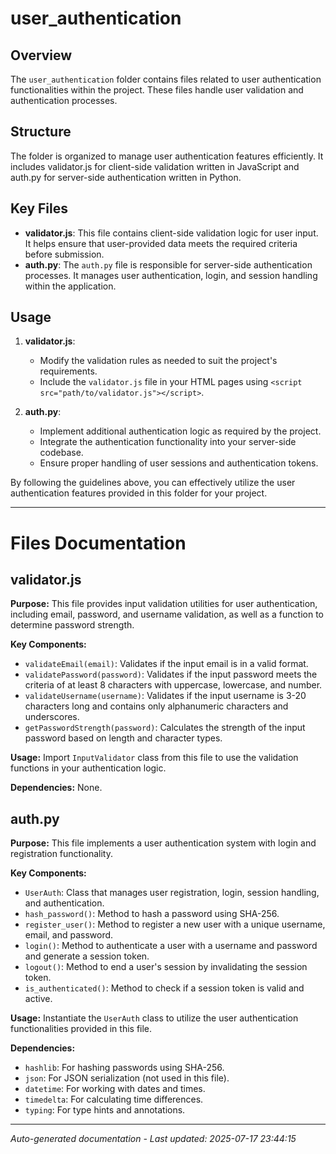 # user_authentication

## Overview
The `user_authentication` folder contains files related to user authentication functionalities within the project. These files handle user validation and authentication processes.

## Structure
The folder is organized to manage user authentication features efficiently. It includes validator.js for client-side validation written in JavaScript and auth.py for server-side authentication written in Python.

## Key Files
- **validator.js**: This file contains client-side validation logic for user input. It helps ensure that user-provided data meets the required criteria before submission.
- **auth.py**: The `auth.py` file is responsible for server-side authentication processes. It manages user authentication, login, and session handling within the application.

## Usage
1. **validator.js**:
   - Modify the validation rules as needed to suit the project's requirements.
   - Include the `validator.js` file in your HTML pages using `<script src="path/to/validator.js"></script>`.

2. **auth.py**:
   - Implement additional authentication logic as required by the project.
   - Integrate the authentication functionality into your server-side codebase.
   - Ensure proper handling of user sessions and authentication tokens.

By following the guidelines above, you can effectively utilize the user authentication features provided in this folder for your project.

---

# Files Documentation

## validator.js

**Purpose:** This file provides input validation utilities for user authentication, including email, password, and username validation, as well as a function to determine password strength.

**Key Components:**
- `validateEmail(email)`: Validates if the input email is in a valid format.
- `validatePassword(password)`: Validates if the input password meets the criteria of at least 8 characters with uppercase, lowercase, and number.
- `validateUsername(username)`: Validates if the input username is 3-20 characters long and contains only alphanumeric characters and underscores.
- `getPasswordStrength(password)`: Calculates the strength of the input password based on length and character types.

**Usage:** Import `InputValidator` class from this file to use the validation functions in your authentication logic.

**Dependencies:** None.

## auth.py

**Purpose:** This file implements a user authentication system with login and registration functionality.

**Key Components:**
- `UserAuth`: Class that manages user registration, login, session handling, and authentication.
- `hash_password()`: Method to hash a password using SHA-256.
- `register_user()`: Method to register a new user with a unique username, email, and password.
- `login()`: Method to authenticate a user with a username and password and generate a session token.
- `logout()`: Method to end a user's session by invalidating the session token.
- `is_authenticated()`: Method to check if a session token is valid and active.

**Usage:** Instantiate the `UserAuth` class to utilize the user authentication functionalities provided in this file.

**Dependencies:**
- `hashlib`: For hashing passwords using SHA-256.
- `json`: For JSON serialization (not used in this file).
- `datetime`: For working with dates and times.
- `timedelta`: For calculating time differences.
- `typing`: For type hints and annotations.

---
*Auto-generated documentation - Last updated: 2025-07-17 23:44:15*
